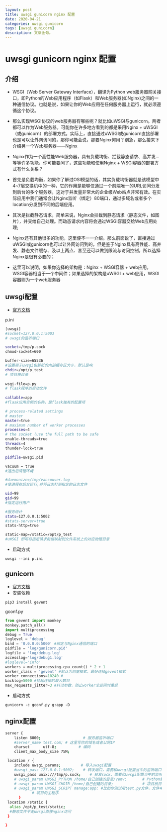 ```yaml
---
layout: post
title: uwsgi gunicorn nginx 配置
date: 2020-04-21
categories: uwsgi gunicorn 
tags: [uwsgi gunicorn]
description: 文章金句。
---
```


# uwsgi gunicorn nginx 配置

## 介绍
* WSGI（Web Server Gateway Interface），翻译为Python web服务器网关接口，即Python的Web应用程序（如Flask）和Web服务器(如Nginx)之间的一种通信协议。也就是说，如果让你的Web应用在任何服务器上运行，就必须遵循这个协议。

* 那么实现WSGI协议的web服务器有哪些呢？就比如uWSGI与gunicorn。两者都可以作为Web服务器。可能你在许多地方看到的都是采用Nginx + uWSGI（或gunicorn）的部署方式。实际上，直接通过uWSGI或gunicorn直接部署也是可以让外网访问的，那你可能会说，那要Nginx何用？别急，那么接来下介绍另一个Web服务器——Nginx

* Nginx作为一个高性能Web服务器，具有负载均衡、拦截静态请求、高并发...等等许多功能，你可能要问了，这些功能和使用Nginx + WSGI容器的部署方式有什么关系？
* 首先是负载均衡，如果你了解过OSI模型的话，其实负载均衡器就是该模型中4~7层交换机中的一种，它的作用是能够仅通过一个前端唯一的URL访问分发到后台的多个服务器，这对于并发量非常大的企业级Web站点非常有效。在实际应用中我们通常会让Nginx监听（绑定）80端口，通过多域名或者多个location分发到不同的后端应用。

* 其次是拦截静态请求，简单来说，Nginx会拦截到静态请求（静态文件，如图片），并交给自己处理。而动态请求内容将会通过WSGI容器交给Web应用处理;

* Nginx还有其他很多的功能，这里便不一一介绍。那么前面说了，直接通过uWSGI或gunicorn也可以让外网访问到的，但是鉴于Nginx具有高性能、高并发、静态文件缓存、及以上两点、甚至还可以做到限流与访问控制，所以选择Nginx是很有必要的；

* 这里可以说明，如果你选择的架构是：Nginx + WSGI容器 + web应用，WSGI容器相当于一个中间件；如果选择的架构是uWSGI + web应用，WSGI容器则为一个web服务器



## uwsgi配置
* [官方文档](https://uwsgi-docs.readthedocs.io/en/latest/)

p.ini
```bash
[uwsgi]
#socket=127.0.0.1:5003
# uwsgi的监听端口                                              

socket=/tmp/p.sock
chmod-socket=600

buffer-size=65536                                                                              
#设置用于uwsgi包解析的内部缓存区大小，默认是4k                                                                               
chdir=/opt/p_test 
# 项目根目录                                           
                                                                               
wsgi-file=p.py       
# flask程序的启动文件                                           
                                                                     
callable=app
#flask应用实例的名称，是flask独有的配置项       

# process-related settings
# master
master=true
# maximum number of worker processes
processes=4
# the socket (use the full path to be safe
enable-threads=true
threads=4
thunder-lock=true

pidfile=uwsgi.pid

vacuum = true
#退出后清理环境

#daemonize=/tmp/vancouver.log 
#使进程在后台运行,并将日志打到指定的日志文件

uid=99
gid=99
#指定运行用户

#服务统计
stats=127.0.0.1:5002
#stats-server=true
stats-http=true

static-map=/static=/opt/p_test
#uWSGI 即可将指定请求前缀映射到文件系统上的对应物理目录
```
* 启动方式

```
uwsgi --ini p.ini

```


## gunicorn
* [官方文档](http://docs.gunicorn.org/en/latest)
* 安装依赖

```
pip3 install gevent
```

gconf.py
```python
from gevent import monkey
monkey.patch_all()
import multiprocessing
debug = True
loglevel = 'debug'
bind = '0.0.0.0:5000' #绑定与Nginx通信的端口
pidfile = 'log/gunicorn.pid'
logfile = 'log/debug.log'
accesslog='log/debug1.log'
#loglevel='info'
workers = multiprocessing.cpu_count() * 2 + 1
worker_class = 'gevent' #默认为阻塞模式，最好选择gevent模式
worker_connections=10240 #
backlog=5000 #挂起连接的最大数目
max_requests_jitter=3 #抖动参数，防止worker全部同时重启

```

* 启动方式

```
gunicorn -c gconf.py g:app -D
```



## nginx配置

```bash
server {                                                                       
	listen 8000;                   # 服务器监听端口                                                 
	#server_name test.com; # 这里写你的域名或者公网IP                                                    
	charset      utf-8;          # 编码                                                  
	client_max_body_size 75M;                                                       

 location / {                                                                   
	include uwsgi_params;         # 导入uwsgi配置                                            
	#uwsgi_pass 127.0.0.1:5002;    # 转发端口，需要和uwsgi配置当中的监听端口一致                                             
	uwsgi_pass unix:///tmp/p.sock;    # 转发sock，需要和uwsgi配置当中的监听一致                                             
	# uwsgi_param UWSGI_PYTHON /home/自己创建的目录/venv;       # Python解释器所在的路径（这里为虚拟环境）      
	# uwsgi_param UWSGI_CHDIR /home/自己创建的目录;             # 项目根目录     
	# uwsgi_param UWSGI_SCRIPT manage:app; #比如你测试用test.py文件，文件中app = Flask(__name__)，那么这里就填  test：app
			# 项目的主程序                           
      }  
 location /static {
  alias /opt/p_test/static;
  #静态文件不走uwsgi直接nginx访问
 }
	  
}
```